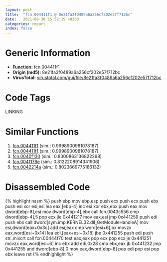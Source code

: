 ```yaml
---
layout: post
title:  "fcn.004411f1 @ 8e21fa3f0489a6a256cf202e57f712bc"
date:   2021-08-30 15:52:19 +0300
categories: report
index: false
---
```


# Generic Information
- **Function:** fcn.004411f1
- **Origin (md5):** 8e21fa3f0489a6a256cf202e57f712bc
- **VirusTotal:** [virustotal.com/gui/file/8e21fa3f0489a6a256cf202e57f712bc][virustotal_ref]

# Code Tags
<span class="tag" id="LINKING">LINKING</span>


# Similar Functions

1. [fcn.004411f1][similar_1_ref] (sim.: 0.9998900981078187)
2. [fcn.004411f1][similar_2_ref] (sim.: 0.9998900981078187)
3. [fcn.0040f130][similar_3_ref] (sim.: 0.8300863136822298)
4. [fcn.0041178e][similar_4_ref] (sim.: 0.8122208914341906)
5. [fcn.0042214a][similar_5_ref] (sim.: 0.8023669775186132)


# Disassembled Code

{% highlight nasm %}
push ebp
mov ebp,esp
push ecx
push ecx
push ebx
push esi
xor esi,esi
lea eax,[ebp-4]
inc esi
xor ebx,ebx
push eax
mov dword[ebp-8],esi
mov dword[ebp-4],ebx
call fcn.0043c556
cmp dword[ebp-4],5
pop ecx
jle 0x441217
mov eax,esi
jmp 0x441259
push edi
push ebx
call dword[sym.imp.KERNEL32.dll_GetModuleHandleA]
mov esi,dword[eax+0x3c]
add esi,eax
cmp word[esi+6],bx
movzx eax,word[esi+0x14]
lea edi,[eax+esi+0x18]
jbe 0x441255
push edi
push str..mixcrt
call fcn.00444f70
test eax,eax
pop ecx
pop ecx
je 0x441251
movzx eax,word[esi+6]
inc ebx
add edi,0x28
cmp ebx,eax
jb 0x441232
jmp 0x441255
and dword[ebp-8],0
mov eax,dword[ebp-8]
pop edi
pop esi
pop ebx
leave 
ret 
{% endhighlight %}


[similar_1_ref]: /report/fcn.004411f1@ff219f45286905b4a87327ca719363be
[similar_2_ref]: /report/fcn.004411f1@44e1ffcf4e71f4505c09d520fd75f1e4
[similar_3_ref]: /report/fcn.0040f130@6c5b0418e4a4c57d99cda47d2717045d
[similar_4_ref]: /report/fcn.0041178e@de21a548b66aa6c0b17491b6a31e14fa
[similar_5_ref]: /report/fcn.0042214a@0aa2d73a5300dff2412388945614b507
[virustotal_ref]: https://www.virustotal.com/gui/file/8e21fa3f0489a6a256cf202e57f712bc